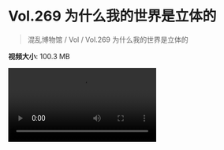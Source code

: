 # Vol.269 为什么我的世界是立体的

> 混乱博物馆 / Vol / Vol.269 为什么我的世界是立体的

**视频大小**: 100.3 MB

<div class="video"><video src="https://file.hsyhx.top/video/269.mp4" controls preload>🤔 您的浏览器不支持 video 标签</video></div>